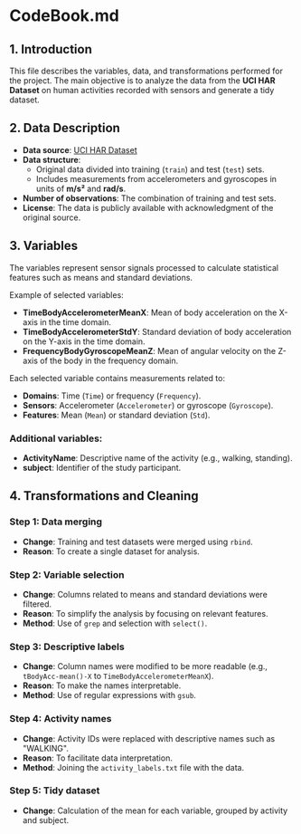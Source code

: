 # CodeBook.md

## 1. Introduction
This file describes the variables, data, and transformations performed for the project. The main objective is to analyze the data from the **UCI HAR Dataset** on human activities recorded with sensors and generate a tidy dataset.

## 2. Data Description
- **Data source**: [UCI HAR Dataset](http://archive.ics.uci.edu/ml/datasets/Human+Activity+Recognition+Using+Smartphones)
- **Data structure**:
  - Original data divided into training (`train`) and test (`test`) sets.
  - Includes measurements from accelerometers and gyroscopes in units of **m/s²** and **rad/s**.
- **Number of observations**: The combination of training and test sets.
- **License**: The data is publicly available with acknowledgment of the original source.

## 3. Variables
The variables represent sensor signals processed to calculate statistical features such as means and standard deviations.

Example of selected variables:
- **TimeBodyAccelerometerMeanX**: Mean of body acceleration on the X-axis in the time domain.
- **TimeBodyAccelerometerStdY**: Standard deviation of body acceleration on the Y-axis in the time domain.
- **FrequencyBodyGyroscopeMeanZ**: Mean of angular velocity on the Z-axis of the body in the frequency domain.

Each selected variable contains measurements related to:
- **Domains**: Time (`Time`) or frequency (`Frequency`).
- **Sensors**: Accelerometer (`Accelerometer`) or gyroscope (`Gyroscope`).
- **Features**: Mean (`Mean`) or standard deviation (`Std`).

### Additional variables:
- **ActivityName**: Descriptive name of the activity (e.g., walking, standing).
- **subject**: Identifier of the study participant.

## 4. Transformations and Cleaning
### **Step 1**: Data merging
- **Change**: Training and test datasets were merged using `rbind`.
- **Reason**: To create a single dataset for analysis.

### **Step 2**: Variable selection
- **Change**: Columns related to means and standard deviations were filtered.
- **Reason**: To simplify the analysis by focusing on relevant features.
- **Method**: Use of `grep` and selection with `select()`.

### **Step 3**: Descriptive labels
- **Change**: Column names were modified to be more readable (e.g., `tBodyAcc-mean()-X` to `TimeBodyAccelerometerMeanX`).
- **Reason**: To make the names interpretable.
- **Method**: Use of regular expressions with `gsub`.

### **Step 4**: Activity names
- **Change**: Activity IDs were replaced with descriptive names such as "WALKING".
- **Reason**: To facilitate data interpretation.
- **Method**: Joining the `activity_labels.txt` file with the data.

### **Step 5**: Tidy dataset
- **Change**: Calculation of the mean for each variable, grouped by activity and subject.

